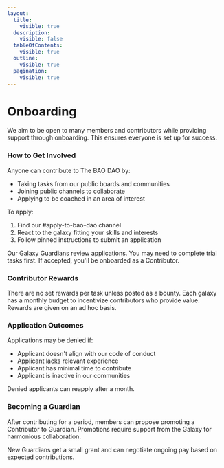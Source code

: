 ```yaml
---
layout:
  title:
    visible: true
  description:
    visible: false
  tableOfContents:
    visible: true
  outline:
    visible: true
  pagination:
    visible: true
---
```


# Onboarding

We aim to be open to many members and contributors while providing support through onboarding. This ensures everyone is set up for success.

### How to Get Involved

Anyone can contribute to The BAO DAO by:

* Taking tasks from our public boards and communities
* Joining public channels to collaborate
* Applying to be coached in an area of interest

To apply:

1. Find our #apply-to-bao-dao channel
2. React to the galaxy fitting your skills and interests
3. Follow pinned instructions to submit an application

Our Galaxy Guardians review applications. You may need to complete trial tasks first. If accepted, you'll be onboarded as a Contributor.

### Contributor Rewards

There are no set rewards per task unless posted as a bounty. Each galaxy has a monthly budget to incentivize contributors who provide value. Rewards are given on an ad hoc basis.

### Application Outcomes

Applications may be denied if:

* Applicant doesn't align with our code of conduct
* Applicant lacks relevant experience
* Applicant has minimal time to contribute
* Applicant is inactive in our communities

Denied applicants can reapply after a month.

### Becoming a Guardian

After contributing for a period, members can propose promoting a Contributor to Guardian. Promotions require support from the Galaxy for harmonious collaboration.

New Guardians get a small grant and can negotiate ongoing pay based on expected contributions.
